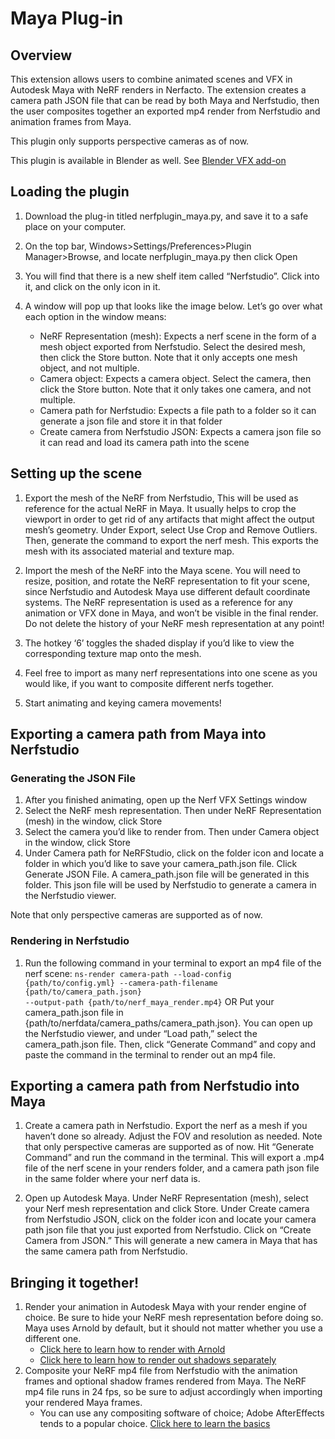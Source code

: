 # Maya Plug-in

## Overview

This extension allows users to combine animated scenes and VFX in Autodesk Maya with NeRF renders in Nerfacto. The extension creates a camera path JSON file that can be read by both Maya and Nerfstudio, then the user composites together an exported mp4 render from Nerfstudio and animation frames from Maya.

This plugin only supports perspective cameras as of now.

This plugin is available in Blender as well. See [Blender VFX add-on](https://docs.nerf.studio/extensions/blender_addon.html)

## Loading the plugin

1. Download the plug-in titled nerfplugin_maya.py, and save it to a safe place on your computer.

2. On the top bar, Windows>Settings/Preferences>Plugin Manager>Browse, and locate nerfplugin_maya.py then click Open


3. You will find that there is a new shelf item called “Nerfstudio”. Click into it, and click on the only icon in it. 

4. A window will pop up that looks like the image below. Let’s go over what each option in the window means:
   - NeRF Representation (mesh): Expects a nerf scene in the form of a mesh object exported from Nerfstudio. Select the desired mesh, then click the Store button. Note that it only accepts one mesh object, and not multiple.
   - Camera object: Expects a camera object. Select the camera, then click the Store button. Note that it only takes one camera, and not multiple.
   - Camera path for Nerfstudio: Expects a file path to a folder so it can generate a json file and store it in that folder
   - Create camera from Nerfstudio JSON: Expects a camera json file so it can read and load its camera path into the scene


## Setting up the scene

1. Export the mesh of the NeRF from Nerfstudio, This will be used as reference for the actual NeRF in Maya. It usually helps to crop the viewport in order to get rid of any artifacts that might affect the output mesh’s geometry. Under Export, select Use Crop and Remove Outliers. Then, generate the command to export the nerf mesh. This exports the mesh with its associated material and texture map.

2. Import the mesh of the NeRF into the Maya scene. You will need to resize, position, and rotate the NeRF representation to fit your scene, since Nerfstudio and Autodesk Maya use different default coordinate systems. The NeRF representation is used as a reference for any animation or VFX done in Maya, and won’t be visible in the final render. Do not delete the history of your NeRF mesh representation at any point!

3. The hotkey ‘6’ toggles the shaded display if you’d like to view the corresponding texture map onto the mesh.

4. Feel free to import as many nerf representations into one scene as you would like, if you want to composite different nerfs together.

5. Start animating and keying camera movements!

## Exporting a camera path from Maya into Nerfstudio

### Generating the JSON File

1. After you finished animating, open up the Nerf VFX Settings window
2. Select the NeRF mesh representation. Then under NeRF Representation (mesh) in the window, click Store
3. Select the camera you’d like to render from. Then under Camera object in the window, click Store
4. Under Camera path for NeRFStudio, click on the folder icon and locate a folder in which you’d like to save your camera_path.json file. Click Generate JSON File. A camera_path.json file will be generated in this folder. This json file will be used by Nerfstudio to generate a camera in the Nerfstudio viewer.

Note that only perspective cameras are supported as of now.

### Rendering in Nerfstudio

1. Run the following command in your terminal to export an mp4 file of the nerf scene:
   <code>ns-render camera-path --load-config {path/to/config.yml} --camera-path-filename  {path/to/camera_path.json} --output-path  {path/to/nerf_maya_render.mp4}</code>
   OR
   Put your camera_path.json file in {path/to/nerfdata/camera_paths/camera_path.json}. You can open up the Nerfstudio viewer, and under “Load path,” select the camera_path.json file. Then, click “Generate Command” and copy and paste the command in the terminal to render out an mp4 file.

## Exporting a camera path from Nerfstudio into Maya

1. Create a camera path in Nerfstudio. Export the nerf as a mesh if you haven’t done so already. Adjust the FOV and resolution as needed. Note that only perspective cameras are supported as of now. Hit “Generate Command” and run the command in the terminal. This will export a .mp4 file of the nerf scene in your renders folder, and a camera path json file in the same folder where your nerf data is.

2. Open up Autodesk Maya. Under NeRF Representation (mesh), select your Nerf mesh representation and click Store. Under Create camera from Nerfstudio JSON, click on the folder icon and locate your camera path json file that you just exported from Nerfstudio. Click on “Create Camera from JSON.” This will generate a new camera in Maya that has the same camera path from Nerfstudio.

## Bringing it together! 

1. Render your animation in Autodesk Maya with your render engine of choice. Be sure to hide your NeRF mesh representation before doing so. Maya uses Arnold by default, but it should not matter whether you use a different one. 
   - [Click here to learn how to render with Arnold](https://www.ucbugg.com/labs/Post_Production/rendering_arnold#heading-2)
   - [Click here to learn how to render out shadows separately](https://www.youtube.com/watch?v=2G9wYcI3fSg)
2. Composite your NeRF mp4 file from Nerfstudio with the animation frames and optional shadow frames rendered from Maya. The NeRF mp4 file runs in 24 fps, so be sure to adjust accordingly when importing your rendered Maya frames. 
   - You can use any compositing software of choice; Adobe AfterEffects tends to a popular choice. [Click here to learn the basics](https://www.ucbugg.com/labs/Post_Production/compositing_layer_management#heading-6)
